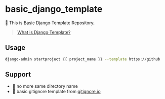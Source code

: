 # basic_django_template

🌮 This is Basic Django Template Repository.

> [What is Django Template?](https://docs.djangoproject.com/en/2.2/ref/django-admin/#cmdoption-startproject-template)

## Usage
```bash
django-admin startproject {{ project_name }} --template https://github.com/shinkeonkim/basic_django_template/archive/main.zip
```

## Support
- 🧐 no more same directory name
- 🚀 basic gitignore template from [gitignore.io](gitignore.io)
